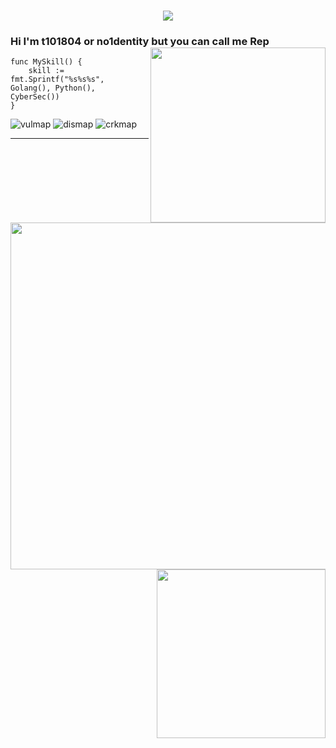 <h1 align="center">
<a href="https://git.io/typing-svg">
<img src="https://readme-typing-svg.herokuapp.com?font=ubuntu&color=%23B335F7&size=22&vCenter=true&height=40&lines=Welcome+to+my+home+page+%F0%9F%91%8B;I+guess+you+are+a+hacker+%F0%9F%A4%94;Nice+to+meet+you+%F0%9F%98%9D;Hope+there+is+something+you+need+%F0%9F%8E%81">
</a>
</h1>  

### Hi I'm t101804 or no1dentity but you can call me Rep <img align='right' src='http://github-profile-summary-cards.vercel.app/api/cards/most-commit-language?username=t101804&theme=nord_dark' width='280px'>
```golang
func MySkill() {
	skill := fmt.Sprintf("%s%s%s", Golang(), Python(), CyberSec())
}

```
![vulmap](https://img.shields.io/badge/-t101804/vulmap-3A77A9?style=flat-square&logo=python&logoColor=white&labelColor=6495ED)
![dismap](https://img.shields.io/badge/-t101804t101804/dismap-00BFFF?style=flat-square&logo=go&logoColor=white&labelColor=87CEFA) 
![crkmap](https://img.shields.io/badge/-t101804/crkmap-00CED1?style=flat-square&logo=go&logoColor=white&labelColor=40E0D0) 
***

<img src='http://github-profile-summary-cards.vercel.app/api/cards/profile-details?username=t101804&theme=nord_dark' width='555px'> <img align='right' src='http://github-profile-summary-cards.vercel.app/api/cards/stats?username=t101804&theme=nord_dark' width='270px'>
